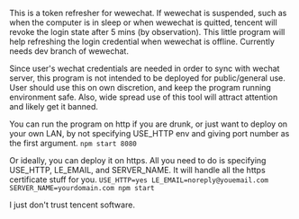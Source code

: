 This is a token refresher for wewechat.
If wewechat is suspended, such as when the computer is in sleep or when wewechat
is quitted, tencent will revoke the login state after 5 mins (by observation).
This little program will help refreshing the login credential when wewechat is
offline. Currently needs dev branch of wewechat.

Since user's wechat credentials are needed in order to sync with wechat server,
this program is not intended to be deployed for public/general use. User should
use this on own discretion, and keep the program running environment safe. Also,
wide spread use of this tool will attract attention and likely get it banned.

You can run the program on http if you are drunk, or just want to deploy on
your own LAN, by not specifying USE_HTTP env and giving port number as the
first argument.
`npm start 8080`

Or ideally, you can deploy it on https. All you need to do is specifying
USE_HTTP, LE_EMAIL, and SERVER_NAME. It will handle all the https certificate
stuff for you.
`USE_HTTP=yes LE_EMAIL=noreply@youemail.com SERVER_NAME=yourdomain.com npm start`

I just don't trust tencent software.
